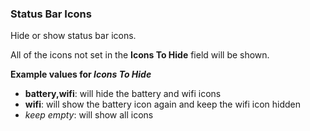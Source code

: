 ### Status Bar Icons

Hide or show status bar icons.

All of the icons not set in the **Icons To Hide** field will be shown.

**Example values for *Icons To Hide***

-   **battery,wifi**: will hide the battery and wifi icons
-   **wifi**: will show the battery icon again and keep the wifi icon
    hidden
-   *keep empty*: will show all icons
